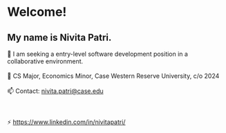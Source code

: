 # Welcome!

<!--
**niivita/niivita** is a ✨ _special_ ✨ repository because its `README.md` (this file) appears on your GitHub profile.

Here are some ideas to get you started:

- 🔭 I’m currently working on ...
- 🌱 I’m currently learning ...
- 👯 I’m looking to collaborate on ...
- 🤔 I’m looking for help with ...
- 💬 Ask me about ...
- 📫 How to reach me: ...
- 😄 Pronouns: ...
- ⚡ Fun fact: ...
-->

## My name is Nivita Patri. 

  🔭 I am seeking a entry-level software development position in a collaborative environment. <br /> <br />
  🌱 CS Major, Economics Minor, Case Western Reserve University, c/o 2024 <br /> <br />
  📫 Contact: nivita.patri@case.edu <br /> <br /> <br /> 
  
  ⚡ https://www.linkedin.com/in/nivitapatri/

